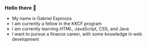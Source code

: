 ### Hello there 👋

- My name is Gabriel Espinoza
- I am currently a fellow in the KKCF program
- I am currently learning HTML, JavaScript, CSS, and Java
- I want to pursue a finance career, with some knowledge in web development
<!--
**GabrielEspinoza07/GabrielEspinoza07** is a ✨ _special_ ✨ repository because its `README.md` (this file) appears on your GitHub profile.

Here are some ideas to get you started:

- 🔭 I’m currently working on ...
- 🌱 I’m currently learning ...
- 👯 I’m looking to collaborate on ...
- 🤔 I’m looking for help with ...
- 💬 Ask me about ...
- 📫 How to reach me: ...
- 😄 Pronouns: ...
- ⚡ Fun fact: ...
-->
